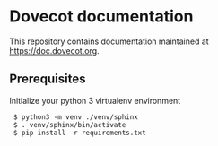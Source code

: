 Dovecot documentation
======================

This repository contains documentation maintained at https://doc.dovecot.org.

Prerequisites
-------------

Initialize your python 3 virtualenv environment

```
 $ python3 -m venv ./venv/sphinx
 $ . venv/sphinx/bin/activate
 $ pip install -r requirements.txt
```
